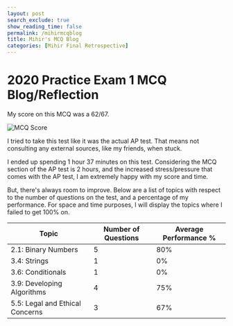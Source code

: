 ```yaml
---
layout: post 
search_exclude: true
show_reading_time: false
permalink: /mihirmcqblog
title: Mihir's MCQ Blog
categories: [Mihir Final Retrospective]
---
```


# 2020 Practice Exam 1 MCQ Blog/Reflection

My score on this MCQ was a 62/67.


![MCQ Score]({{site.baseurl}}/images/mihir/mcqscore.png)

I tried to take this test like it was the actual AP test. That means not consulting any external sources, like my friends, when stuck.

I ended up spending 1 hour 37 minutes on this test. Considering the MCQ section of the AP test is 2 hours, and the increased stress/pressure that comes with the AP test, I am extremely happy with my score and time.

But, there's always room to improve. Below are a list of topics with respect to the number of questions on the test, and a percentage of my performance. For space and time purposes, I will display the topics where I failed to get 100% on.

| Topic | Number of Questions | Average Performance % |
|-------|---------------------|-----------------------|
| 2.1: Binary Numbers | 5 | 80% |
| 3.4: Strings | 1 | 0% |
| 3.6: Conditionals | 1 | 0% |
| 3.9: Developing Algorithms | 4 | 75% |
| 5.5: Legal and Ethical Concerns | 3 | 67% |

